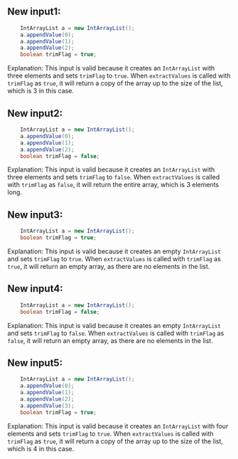 ## New input1:
```java
    IntArrayList a = new IntArrayList();
    a.appendValue(0);
    a.appendValue(1);
    a.appendValue(2);
    boolean trimFlag = true;
```
Explanation: This input is valid because it creates an `IntArrayList` with three elements and sets `trimFlag` to `true`. When `extractValues` is called with `trimFlag` as `true`, it will return a copy of the array up to the size of the list, which is 3 in this case.

## New input2:
```java
    IntArrayList a = new IntArrayList();
    a.appendValue(0);
    a.appendValue(1);
    a.appendValue(2);
    boolean trimFlag = false;
```
Explanation: This input is valid because it creates an `IntArrayList` with three elements and sets `trimFlag` to `false`. When `extractValues` is called with `trimFlag` as `false`, it will return the entire array, which is 3 elements long.

## New input3:
```java
    IntArrayList a = new IntArrayList();
    boolean trimFlag = true;
```
Explanation: This input is valid because it creates an empty `IntArrayList` and sets `trimFlag` to `true`. When `extractValues` is called with `trimFlag` as `true`, it will return an empty array, as there are no elements in the list.

## New input4:
```java
    IntArrayList a = new IntArrayList();
    boolean trimFlag = false;
```
Explanation: This input is valid because it creates an empty `IntArrayList` and sets `trimFlag` to `false`. When `extractValues` is called with `trimFlag` as `false`, it will return an empty array, as there are no elements in the list.

## New input5:
```java
    IntArrayList a = new IntArrayList();
    a.appendValue(0);
    a.appendValue(1);
    a.appendValue(2);
    a.appendValue(3);
    boolean trimFlag = true;
```
Explanation: This input is valid because it creates an `IntArrayList` with four elements and sets `trimFlag` to `true`. When `extractValues` is called with `trimFlag` as `true`, it will return a copy of the array up to the size of the list, which is 4 in this case.
